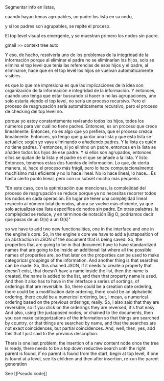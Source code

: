 Segmentar info en listas,

cuando hayan temas agrupables, un padre los lista en su nodo,

y si los padres son agrupables, se repite el proceso.

El top level visual es emergente, y se muestran primero los nodos sin padre.

gmail >> context tree auto

Y eso, de hecho, resolvería uno de los problemas de la integridad de la información porque al eliminar el padre no se eliminarían los hijos, solo se elimina el top level que tenía las referencias de esos hijos y el padre, al eliminarse, hace que en el top level los hijos se vuelvan automáticamente visibles.

es que lo que me impresiona es que las implicaciones de la idea son organización de la información e integridad de la información. Y entonces, cuando uno tenga que estar buscando si hacer o no las agrupaciones, uno solo estaría viendo el top level, no sería un proceso recursivo. Pero el proceso de reagrupación sería automáticamente recursivo, pero el proceso de checking del top level no.

porque yo estoy constantemente revisando todos los hijos, todos los números para ver cuál no tiene padres. Entonces, es un proceso que crece linealmente. Entonces, no es algo que yo prefiera, que el proceso crezca linealmente. Entonces, yo tengo que guardar una lista y que esta lista se actualice según yo vaya eliminando o añadiendo padres. Y la lista es quién no tiene padres. Y entonces, si yo elimino un padre, entonces en la lista se añaden todos los hijos de ese padre. Y si ellos son agrupados, entonces ellos se quitan de la lista y el padre es el que se añade a la lista. Y listo. Entonces, tenemos estas dos fuentes de información. Lo que, de cierta manera, sí, hace el proceso más frágil, pero lo hace computacionalmente muchísimo más eficiente y no lo hace lineal. No lo hace lineal, lo hace... Es hasta cierto punto lineal, pero con un subset mucho más pequeño.

"En este caso, con la optimización que mencionas, la complejidad del proceso de reagrupación se reduce porque ya no necesitas recorrer todos los nodos en cada operación. En lugar de tener una complejidad lineal respecto al número total de nodos, ahora se vuelve más eficiente, ya que solo actualizas esa lista específica de nodos sin padre. En otras palabras, la complejidad se reduce, y en términos de notación Big O, podríamos decir que pasas de un O(n) a un O(k)"

so we have to add two new functionalities, one in the interface and one in the engine's core. So, in the engine's core we have to add a juxtaposition of an abstraction in JSON of the document that is being saved. So, the properties that are going to be in that document have to have standardized names that are going to be inside an additional list where all the possible names of properties are, so that later on the properties can be used to make categorical groupings of the information. And another thing is that searches can be made. So, this chained JSON, if it needs to create a property that doesn't exist, that doesn't have a name inside the list, then the name is created, the name is added to the list, and then that property name is used. And then it also has to have in the interface a series of sortings, of orderings that are reversible. So, there could be a creation date ordering, there could be a modification date ordering, there could be an alphabetic ordering, there could be a numerical ordering, but, I mean, a numerical ordering based on the previous orderings, really. So, I also said that they are reversible, so if you click on the orderings they are reversed, it's that easy. And also, using the juxtaposed nodes, or chained to the documents, then you can make categorizations of the information so that things are searched by country, or that things are searched by name, and that the searches are not exact coincidences, but partial coincidences. And, well, then, yes, add this that I just said to the previous description.

There is one last problem, the insertion of a new content node once the tree is ready, there needs to be a top down reductive search until the right parent is found, if no parent is found from the start, begin at top level, if one is found at a level, see its children and then after insertion, re-run the parent generation


See [[Pseudo code]]